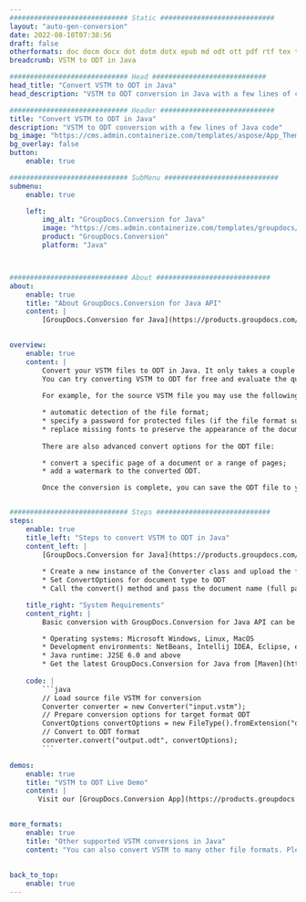 ```yaml
---
############################# Static ############################
layout: "auto-gen-conversion"
date: 2022-08-10T07:38:56
draft: false
otherformats: doc docm docx dot dotm dotx epub md odt ott pdf rtf tex txt vdx vsdm vsdx vssm vssx vstm vstx vsx vtx xps
breadcrumb: VSTM to ODT in Java

############################# Head ############################
head_title: "Convert VSTM to ODT in Java"
head_description: "VSTM to ODT conversion in Java with a few lines of code. Convert over 160 file formats using the GroupDocs document conversion API for Java"

############################# Header ############################
title: "Convert VSTM to ODT in Java"
description: "VSTM to ODT conversion with a few lines of Java code"
bg_image: "https://cms.admin.containerize.com/templates/aspose/App_Themes/V3/images/bg/header1.png"
bg_overlay: false
button:
    enable: true

############################# SubMenu ############################
submenu:
    enable: true

    left:
        img_alt: "GroupDocs.Conversion for Java"
        image: "https://cms.admin.containerize.com/templates/groupdocs/images/product-logos/90x90-noborder/groupdocs-conversion-java.png"
        product: "GroupDocs.Conversion"
        platform: "Java"



############################# About ############################
about:
    enable: true
    title: "About GroupDocs.Conversion for Java API"
    content: |
        [GroupDocs.Conversion for Java](https://products.groupdocs.com/conversion/java/) is an advanced file format conversion API for converting between popular image and document formats such as Microsoft Office, OpenDocument, PDF, HTML, email, CAD. and much more with just a few lines of code. The native API automatically detects the formats of the original documents and offers many options for customizing the converted documents. Along with the function of extracting information from a document, it also supports caching of the conversion results to the local disk by default. However, any type of cache storage can be supported by implementing the appropriate interfaces - Amazon S3, Dropbox, Google Drive, Windows Azure, Reddis, or any others.
    

overview:
    enable: true
    content: |
        Convert your VSTM files to ODT in Java. It only takes a couple of lines of Java code on any platform of your choice, such as Windows, Linux, macOS.
        You can try converting VSTM to ODT for free and evaluate the quality of the conversion results. Along with simple file conversion scripts, you can try more sophisticated options for loading the VSTM source file and storing the ODT output. 
        
        For example, for the source VSTM file you may use the following load options:

        * automatic detection of the file format;
        * specify a password for protected files (if the file format supports it);
        * replace missing fonts to preserve the appearance of the document.
        
        There are also advanced convert options for the ODT file:

        * convert a specific page of a document or a range of pages;
        * add a watermark to the converted ODT.

        Once the conversion is complete, you can save the ODT file to your local file path or to any third party storage such as FTP, Amazon S3, Google Drive, Dropbox etc. Please note - to convert VSTM to ODT, you do not need to install any additional software, such as MS Office, Open Office, Adobe Acrobat Reader etc.


############################# Steps ############################
steps:
    enable: true
    title_left: "Steps to convert VSTM to ODT in Java"
    content_left: |
        [GroupDocs.Conversion for Java](https://products.groupdocs.com/conversion/java/) allows developers to easily convert VSTM file to ODT with a few lines of code.
        
        * Create a new instance of the Converter class and upload the file VSTM with the full path
        * Set ConvertOptions for document type to ODT
        * Call the convert() method and pass the document name (full path) and format (ODT) as a parameter

    title_right: "System Requirements"
    content_right: |
        Basic conversion with GroupDocs.Conversion for Java API can be done with just a few lines of code. Our APIs are supported on all major platforms and operating systems. Before executing the code below, make sure you have the following prerequisites installed on your system.

        * Operating systems: Microsoft Windows, Linux, MacOS
        * Development environments: NetBeans, Intellij IDEA, Eclipse, etc.
        * Java runtime: J2SE 6.0 and above
        * Get the latest GroupDocs.Conversion for Java from [Maven](https://repository.groupdocs.com/webapp/#/artifacts/browse/tree/General/repo/com/groupdocs/groupdocs-conversion)
         
    code: |
        ```java    
        // Load source file VSTM for conversion
        Converter converter = new Converter("input.vstm");
        // Prepare conversion options for target format ODT
        ConvertOptions convertOptions = new FileType().fromExtension("odt").getConvertOptions();
        // Convert to ODT format
        converter.convert("output.odt", convertOptions);
        ```

demos:
    enable: true
    title: "VSTM to ODT Live Demo"
    content: |
       Visit our [GroupDocs.Conversion App](https://products.groupdocs.app/conversion/family) website and try VSTM to ODT conversion now. The free demo has the following benefits
          

more_formats:
    enable: true
    title: "Other supported VSTM conversions in Java"
    content: "You can also convert VSTM to many other file formats. Please see the list below."
       
       
back_to_top:
    enable: true
---
```

